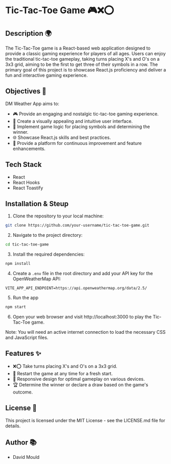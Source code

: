 # Tic-Tac-Toe Game 🎮❌⭕

## Description 🌍

The Tic-Tac-Toe game is a React-based web application designed to provide a classic gaming experience for players of all ages. Users can enjoy the traditional tic-tac-toe gameplay, taking turns placing X's and O's on a 3x3 grid, aiming to be the first to get three of their symbols in a row. The primary goal of this project is to showcase React.js proficiency and deliver a fun and interactive gaming experience.

## Objectives 🎯

DM Weather App aims to:

- 🎮 Provide an engaging and nostalgic tic-tac-toe gaming experience.
- 🎨 Create a visually appealing and intuitive user interface.
- 🔄 Implement game logic for placing symbols and determining the winner.
- 🌐 Showcase React.js skills and best practices.
- 🚀 Provide a platform for continuous improvement and feature enhancements.

## Tech Stack

- React
- React Hooks
- React Toastify

## Installation & Steup

1. Clone the repository to your local machine:

```bash
git clone https://github.com/your-username/tic-tac-toe-game.git
```

2. Navigate to the project directory:

```bash
cd tic-tac-toe-game
```

3. Install the required dependencies:

```bash
npm install
```

4. Create a `.env` file in the root directory and add your API key for the OpenWeatherMap API:

```VITE_APIKEY=your_api_key_here
VITE_APP_API_ENDPOINT=https://api.openweathermap.org/data/2.5/
```
5. Run the app

```bash
npm start
```

6. Open your web browser and visit http://localhost:3000 to play the Tic-Tac-Toe game.

Note: You will need an active internet connection to load the necessary CSS and JavaScript files.

## Features ✨

- ❌⭕ Take turns placing X's and O's on a 3x3 grid.
- 🔄 Restart the game at any time for a fresh start.
- 🎨 Responsive design for optimal gameplay on various devices.
- 🏆 Determine the winner or declare a draw based on the game's outcome.

## License 📝

This project is licensed under the MIT License - see the LICENSE.md file for details.

## Author 📚

- David Mould
